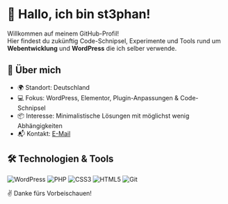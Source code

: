 # 👋 Hallo, ich bin st3phan!

Willkommen auf meinem GitHub-Profil!  
Hier findest du zukünftig Code-Schnipsel, Experimente und Tools rund um **Webentwicklung** und **WordPress** die ich selber verwende.



## 🚀 Über mich
- 🌍 Standort: Deutschland  
- 💻 Fokus: WordPress, Elementor, Plugin-Anpassungen & Code-Schnipsel
- 📦 Interesse: Minimalistische Lösungen mit möglichst wenig Abhängigkeiten  
- 📬 Kontakt: [E-Mail](mailto:sys@st3phan.de) 



## 🛠️ Technologien & Tools
![WordPress](https://img.shields.io/badge/-WordPress-21759B?style=flat&logo=wordpress&logoColor=white)
![PHP](https://img.shields.io/badge/-PHP-777BB4?style=flat&logo=php&logoColor=white)
![CSS3](https://img.shields.io/badge/-CSS3-1572B6?style=flat&logo=css3&logoColor=white)
![HTML5](https://img.shields.io/badge/-HTML5-E34F26?style=flat&logo=html5&logoColor=white)
![Git](https://img.shields.io/badge/-Git-F05032?style=flat&logo=git&logoColor=white)



<!--
## 📊 GitHub-Statistiken
![Stephan’s GitHub Stats](https://github-readme-stats.vercel.app/api?username=st3phan76&show_icons=true&hide_border=true&count_private=true&theme=default)
-->


✌️ Danke fürs Vorbeischauen!
